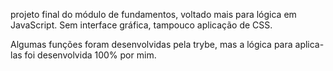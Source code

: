 projeto final do módulo de fundamentos, voltado mais para lógica em JavaScript. 
Sem interface gráfica, tampouco aplicação de CSS.

Algumas funções foram desenvolvidas pela trybe, mas a lógica para aplica-las foi desenvolvida 100% por mim.
